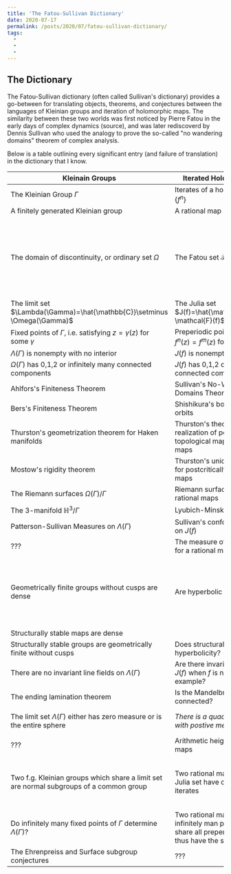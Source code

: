 ```yaml
---
title: 'The Fatou-Sullivan Dictionary'
date: 2020-07-17
permalink: /posts/2020/07/fatou-sullivan-dictionary/
tags:
  - 
  - 
  - 
---
```

## The Dictionary

The Fatou-Sullivan dictionary (often called Sullivan's dictionary) provides a go-between for translating objects, theorems, and conjectures between the languages of Kleinian groups and iteration of holomorphic maps. The similarity between these two worlds was first noticed by Pierre Fatou in the early days of complex dynamics (source), and was later rediscoverd by Dennis Sullivan who used the analogy to prove the so-called "no wandering domains" theorem of complex analysis.

Below is a table outlining every significant entry (and failure of translation) in the dictionary that I know.

Kleinain Groups | Iterated Holomorphic Maps | Notes
--- | --- | ---
The Kleinian Group $\Gamma$ | Iterates of a holomorphic map $\{f^n\}$ |
A finitely generated Kleinian group | A rational map |
The domain of discontinuity, or ordinary set $\Omega$ | The Fatou set $\mathcal {F}(f)$ | Both of these can be defined as the set of points in which $\Gamma$ or $\{f^n\}$ forms a normal family on a neighborhood.
The limit set $\Lambda(\Gamma)=\hat{\mathbb{C}}\setminus \Omega(\Gamma)$ | The Julia set $J(f)=\hat{\mathbb{C}}\setminus \mathcal{F}(f)$ |
Fixed points of $\Gamma$, i.e. satisfying $z = \gamma(z)$ for some $\gamma$| Preperiodic points, i.e. satisfying $f^n(z)=f^m(z)$ for some $m,n$ |
$\Lambda(\Gamma)$ is nonempty with no interior | $J(f)$ is nonempty with no interior |
$\Omega(\Gamma)$ has 0,1,2 or infinitely many connected components | $J(f)$ has 0,1,2 or infinitely many connected components |
Ahlfors's Finiteness Theorem | Sullivan's No-Wandering-Domains Theorem |
Bers's Finiteness Theorem | Shishikura's bound on periodic orbits |
Thurston's geometrization theorem for Haken manifolds | Thurston's theorem on the realization of postcritically finite topological maps as rational maps |
Mostow's rigidity theorem | Thurston's uniqueness theorem for postcritically finite rational maps |
The Riemann surfaces $\Omega(\Gamma)/\Gamma$ | Riemann surface laminations for rational maps |
The 3-manifold $\mathbb{H}^3/\Gamma$ | Lyubich-Minsky laminations |
Patterson-Sullivan Measures on $\Lambda(\Gamma)$ | Sullivan's conformal measures on $J(f)$ |
??? | The measure of maximal entropy for a rational map |
Geometrically finite groups without cusps are dense | Are hyperbolic maps dense? | The conjecture here is perhaps the largest open problem in complex dynamics
| Structurally stable maps are dense |
Structurally stable groups are geometrically finite without cusps | Does structural stabiliy imply hyperbolicity? |
There are no invariant line fields on $\Lambda(\Gamma)$ | Are there invariant line fields on $J(f)$ when $f$ is not a Lattes example? |
The ending lamination theorem | Is the Mandelbrot set locally connected? | 
The limit set $\Lambda(\Gamma)$ either has zero measure or is the entire sphere | *There is a quadratic polynomial with postive measure Julia set* | This of course is a break in the dictionary
??? | Arithmetic heights for rational maps |
Two f.g. Kleinian groups which share a limit set are normal subgroups of a common group | Two rational maps which share a Julia set have commuting iterates | These statements are not quite precise and need to make exceptions.
Do infinitely many fixed points of $\Gamma$ determine $\Lambda(\Gamma)$? | Two rational maps which share infinitely man preperiodic points share all preperidoic points (and thus have the same Julia sets) |
The Ehrenpreiss and Surface subgroup conjectures | ??? |